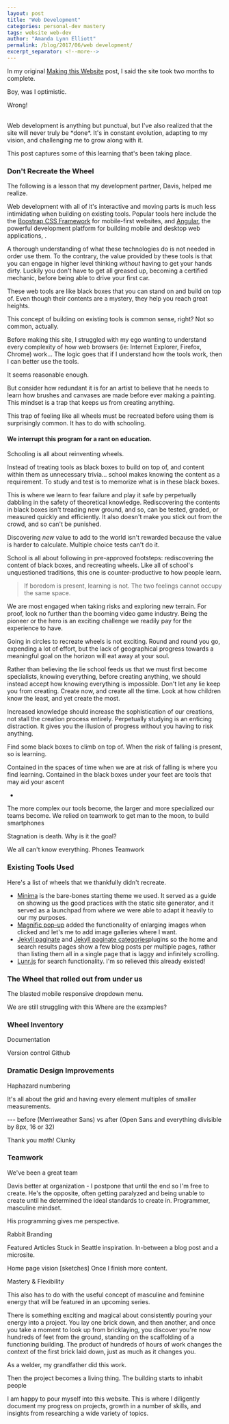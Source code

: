 ```yaml
---
layout: post
title: "Web Development"
categories: personal-dev mastery
tags: website web-dev
author: "Amanda Lynn Elliott"
permalink: /blog/2017/06/web development/
excerpt_separator: <!--more-->
---
```


In my original [Making this Website]({{site.url}}/blog/2017/02/making-website/) post, I said the site took two months to complete. 

Boy, was I optimistic. 

Wrong! 

</br>
Web development is anything but punctual, but I've also realized that the site will never truly be *done*. It's in constant evolution, adapting to my vision, and challenging me to grow along with it. 

This post captures some of this learning that's been taking place.<!--more-->

### Don't Recreate the Wheel

The following is a lesson that my development partner, Davis, helped me realize.

Web development with all of it's interactive and moving parts is much less intimidating when building on existing tools. Popular tools here include the the [Boostrap CSS Framework](http://getbootstrap.com/) for mobile-first websites, and [Angular](https://angular.io/), the powerful development platform for building mobile and desktop web applications, . 

A thorough understanding of what these technologies do is not needed in order use them. To the contrary, the value provided by these tools is that you can engage in higher level thinking *without* having to get your hands dirty. Luckily you don't have to get all greased up, becoming a certified mechanic, before being able to drive your first car. 

These web tools are like black boxes that you can stand on and build on top of. Even though their contents are a mystery, they help you reach great heights. 

This concept of building on existing tools is common sense, right? Not so common, actually. 

Before making this site, I struggled with my ego wanting to understand every complexity of how web browsers (ie: Internet Explorer, Firefox, Chrome) work... The logic goes that if I understand how the tools work, then I can better use the tools. 

It seems reasonable enough.

But consider how redundant it is for an artist to believe that he needs to learn how brushes and canvases are made before ever making a painting. This mindset is a trap that keeps us from creating anything. 

This trap of feeling like all wheels must be recreated before using them is surprisingly common. It has to do with schooling. 

#### We interrupt this program for a rant on education.

Schooling is all about reinventing wheels.

Instead of treating tools as black boxes to build on top of, and content within them as unnecessary trivia... school makes knowing the content as a requirement. To study and test is to memorize what is in these black boxes.  

This is where we learn to fear failure and play it safe by perpetually dabbling in the safety of theoretical knowledge. Rediscovering the contents in black boxes isn't treading new ground, and so, can be tested, graded, or measured quickly and efficiently. It also doesn't make you stick out from the crowd, and so can't be punished. 

Discovering *new* value to add to the world isn't rewarded because the value is harder to calculate. Multiple choice tests can't do it.  

School is all about following in pre-approved footsteps: rediscovering the content of black boxes, and recreating wheels. Like all of school's unquestioned traditions, this one is counter-productive to how people learn. 

> If boredom is present, learning is not. The two feelings cannot occupy the same space. 

We are most engaged when taking risks and exploring new terrain. For proof, look no further than the booming video game industry. Being the pioneer or the hero is an exciting challenge we readily pay for the experience to have. 

Going in circles to recreate wheels is not exciting. Round and round you go, expending a lot of effort, but the lack of geographical progress towards a meaningful goal on the horizon will eat away at your soul. 

Rather than believing the lie school feeds us that we must first become specialists, knowing everything, before creating anything, we should instead accept how knowing everything is impossible. Don't let any lie keep you from creating. Create now, and create all the time. Look at  how children know the least, and yet create the most.

Increased knowledge should increase the sophistication of our creations, not stall the creation process entirely. Perpetually studying is an enticing distraction. It gives you the illusion of progress without you having to risk anything. 

Find some black boxes to climb on top of. When the risk of falling is present, so is learning. 

Contained in the spaces of time when we are at risk of falling is where you find learning. Contained in the black boxes under your feet are tools that may aid your ascent

+

The more complex our tools become, the larger and more specialized our teams become. We relied on teamwork to get man to the moon, to build smartphones

Stagnation is death. Why is it the goal?


We all can't know everything.
Phones
Teamwork 


### Existing Tools Used

Here's a list of wheels that we thankfully didn't recreate. 

- [Minima]() is the bare-bones starting theme we used. It served as a guide on showing us the good practices with the static site generator, and it served as a launchpad from where we were able to adapt it heavily to our my purposes. 
- [Magnific pop-up]() added the functionality of enlarging images when clicked and let's me to add image galleries where I want. 
- [Jekyll paginate]() and [Jekyll paginate categories]()plugins so the home and search results pages show a few blog posts per multiple pages, rather than listing them all in a single page that is laggy and infinitely scrolling.
- [Lunr.js]() for search functionality. I'm so relieved this already existed!


### The Wheel that rolled out from under us

The blasted mobile responsive dropdown menu.

We are still struggling with this
Where are the examples? 

### Wheel Inventory

Documentation

Version control Github


### Dramatic Design Improvements


Haphazard numbering

It's all about the grid and having every element multiples of smaller measurements. 

--- before (Merriweather Sans) vs after (Open Sans and everything divisible by 8px, 16 or 32)

Thank you math! 
Clunky


### Teamwork

We've been a great team

Davis better at organization - I postpone that until the end so I'm free to create. He's the opposite, often getting paralyzed and being unable to create until he determined the ideal standards to create in. Programmer, masculine mindset.

His programming 
gives me perspective. 


Rabbit Branding


Featured Articles
Stuck in Seattle inspiration. 
In-between a blog post and a microsite. 



Home page vision [sketches]
Once I finish more content. 

Mastery & Flexibility 

This also has to do with the useful concept of masculine and feminine energy that will be featured in an upcoming series. 



There is something exciting and magical about consistently pouring your energy into a project. You lay one brick down, and then another, and once you take a moment to look up from bricklaying, you discover you're now hundreds of feet from the ground, standing on the scaffolding of a functioning building. The product of hundreds of hours of work changes the context of the first brick laid down, just as much as it changes you. 

As a welder, my grandfather did this work.

Then the project becomes a living thing. The building starts to inhabit people


I am happy to pour myself into this website. This is where I diligently document my progress on projects, growth in a number of skills, and insights from researching a wide variety of topics. 